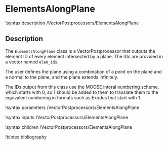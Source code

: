 # ElementsAlongPlane

!syntax description /VectorPostprocessors/ElementsAlongPlane

## Description

The `ElementsAlongPlane` class is a VectorPostprocessor that outputs the element ID of
every element intersected by a plane. The IDs are provided in a vector named `elem_ids`.

The user defines the plane using a combination of a point on the plane and a normal to
the plane, and the plane extends infinitely.

The IDs output from this class use the MOOSE interal numbering scheme, which starts
with 0, so 1 should be added to them to translate them to the equivalent numbering in
formats such as Exodus that start with 1.

!syntax parameters /VectorPostprocessors/ElementsAlongPlane

!syntax inputs /VectorPostprocessors/ElementsAlongPlane

!syntax children /VectorPostprocessors/ElementsAlongPlane

!bibtex bibliography
